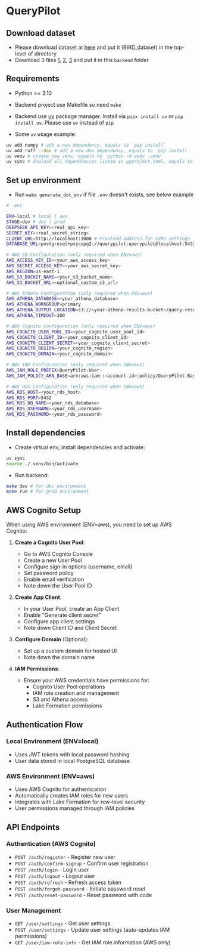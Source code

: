 # QueryPilot

## Download dataset

- Please download dataset at [here](https://drive.google.com/drive/folders/1ULVZNXlYoXFdZBoDg87rwTbGXiO11yFb?usp=sharing) and put it (BIRD_dataset) in the top-level of directory
- Download 3 files [1](https://drive.google.com/file/d/1UmYvqLLxEoRsYnkde3rsnzEwEQn6I4xz/view?usp=sharing), [2](https://drive.google.com/file/d/1hAE7vK485lRaGZ521gZUabe4sa8JmRJf/view?usp=sharing), [3](https://drive.google.com/file/d/1wYj-zm7izgjuyBwJr8o-N_dmmSepB99P/view?usp=sharing) and put it in this `backend` folder

## Requirements

- Python >= 3.10
- Backend project use Makefile so need `make`
- Backend use [uv](https://docs.astral.sh/uv/) package manager. Install via `pipx install uv` or `pip install uv`. Please use `uv` instead of `pip`

- Some `uv` usage example:

```bash
uv add numpy # add a new dependency, equals to `pip install`
uv add ruff --dev # add a new dev dependency, equals to `pip install`
uv venv # create new venv, equals to `python -m venv .venv`
uv sync # dowload all dependencies listed in pyproject.toml, equals to `pip install -r requirements`
```

## Set up environment

- Run `make generate_dot_env` if file `.env` doesn't exists, see below example

```bash
# .env

ENV=local # local | aws
STAGE=dev # dev | prod
DEEPSEEK_API_KEY=<real_api_key>
SECRET_KEY=<real_secret_string>
CLIENT_URL=http://localhost:3000 # Frontend address for CORS settings
DATABASE_URL=postgresql+psycopg2://querypilot:querypilot@localhost:5432/querypilot # Recommend run postgreSQL locally using `docker-compose.yml`, run before backend

# AWS S3 Configuration (only required when ENV=aws)
AWS_ACCESS_KEY_ID=<your_aws_access_key>
AWS_SECRET_ACCESS_KEY=<your_aws_secret_key>
AWS_REGION=us-east-1
AWS_S3_BUCKET_NAME=<your_s3_bucket_name>
AWS_S3_BUCKET_URL=<optional_custom_s3_url>

# AWS Athena Configuration (only required when ENV=aws)
AWS_ATHENA_DATABASE=<your_athena_database>
AWS_ATHENA_WORKGROUP=primary
AWS_ATHENA_OUTPUT_LOCATION=s3://<your-athena-results-bucket>/query-results/
AWS_ATHENA_TIMEOUT=300

# AWS Cognito Configuration (only required when ENV=aws)
AWS_COGNITO_USER_POOL_ID=<your_cognito_user_pool_id>
AWS_COGNITO_CLIENT_ID=<your_cognito_client_id>
AWS_COGNITO_CLIENT_SECRET=<your_cognito_client_secret>
AWS_COGNITO_REGION=<your_cognito_region>
AWS_COGNITO_DOMAIN=<your_cognito_domain>

# AWS IAM Configuration (only required when ENV=aws)
AWS_IAM_ROLE_PREFIX=QueryPilot-User-
AWS_IAM_POLICY_ARN_BASE=arn:aws:iam::<account-id>:policy/QueryPilot-Base-Policy

# AWS RDS Configuration (only required when ENV=aws)
AWS_RDS_HOST=<your_rds_host>
AWS_RDS_PORT=5432
AWS_RDS_DB_NAME=<your_rds_database>
AWS_RDS_USERNAME=<your_rds_username>
AWS_RDS_PASSWORD=<your_rds_password>
```

## Install dependencies

- Create virtual env, install dependencies and activate:

```bash
uv sync
source ./.venv/bin/activate
```

- Run backend:

```bash
make dev # for dev environment
make run # for prod environment
```

## AWS Cognito Setup

When using AWS environment (ENV=aws), you need to set up AWS Cognito:

1. **Create a Cognito User Pool**:

   - Go to AWS Cognito Console
   - Create a new User Pool
   - Configure sign-in options (username, email)
   - Set password policy
   - Enable email verification
   - Note down the User Pool ID

2. **Create App Client**:

   - In your User Pool, create an App Client
   - Enable "Generate client secret"
   - Configure app client settings
   - Note down Client ID and Client Secret

3. **Configure Domain** (Optional):

   - Set up a custom domain for hosted UI
   - Note down the domain name

4. **IAM Permissions**:
   - Ensure your AWS credentials have permissions for:
     - Cognito User Pool operations
     - IAM role creation and management
     - S3 and Athena access
     - Lake Formation permissions

## Authentication Flow

### Local Environment (ENV=local)

- Uses JWT tokens with local password hashing
- User data stored in local PostgreSQL database

### AWS Environment (ENV=aws)

- Uses AWS Cognito for authentication
- Automatically creates IAM roles for new users
- Integrates with Lake Formation for row-level security
- User permissions managed through IAM policies

## API Endpoints

### Authentication (AWS Cognito)

- `POST /auth/register` - Register new user
- `POST /auth/confirm-signup` - Confirm user registration
- `POST /auth/login` - Login user
- `POST /auth/logout` - Logout user
- `POST /auth/refresh` - Refresh access token
- `POST /auth/forgot-password` - Initiate password reset
- `POST /auth/reset-password` - Reset password with code

### User Management

- `GET /user/settings` - Get user settings
- `POST /user/settings` - Update user settings (auto-updates IAM permissions)
- `GET /user/iam-role-info` - Get IAM role information (AWS only)

